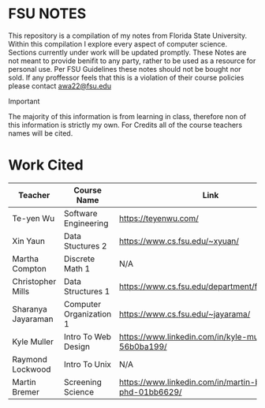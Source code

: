 # FSU NOTES 
This repository is a compilation of my notes from Florida State University. Within this compilation I explore every aspect of computer science. Sections currently under work will be updated promptly. These Notes are not meant to provide benifit to any party, rather to be used as a resource for personal use. Per FSU Guidelines these notes should not be bought nor sold. If any proffessor feels that this is a violation of their course policies please contact awa22@fsu.edu


> [!IMPORTANT]
> The majority of this information is from learning in class, therefore non of this information is strictly my own. For Credits all of the course teachers names will be cited. 


# Work Cited
Teacher | Course Name | Link
-|-|-
Te-yen Wu | Software Engineering | https://teyenwu.com/
Xin Yaun | Data Stuctures 2 | https://www.cs.fsu.edu/~xyuan/
Martha Compton | Discrete Math 1 | N/A
Christopher Mills | Data Structures 1 | https://www.cs.fsu.edu/department/faculty/mills/
Sharanya Jayaraman | Computer Organization 1 | https://www.cs.fsu.edu/~jayarama/
Kyle Muller | Intro To Web Design | https://www.linkedin.com/in/kyle-muller-56b0ba199/
Raymond Lockwood | Intro To Unix | N/A
Martin Bremer | Screening Science | https://www.linkedin.com/in/martin-bremer-phd-01bb6629/
